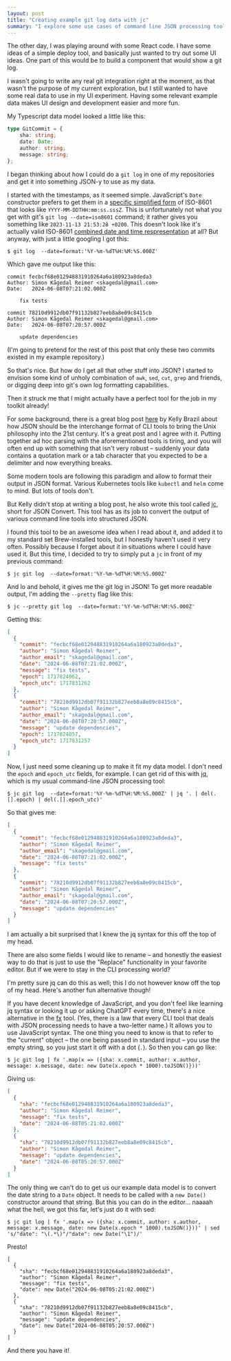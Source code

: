 ```yaml
---
layout: post
title: "Creating example git log data with jc"
summary: "I explore some use cases of command line JSON processing tools like jc, jq and fx."
---
```

The other day, I was playing around with some React code. I have some ideas of a simple deploy tool, and basically just wanted to try out some UI ideas. One part of this would be to build a  component that would show a git log.

I wasn't going to write any real git integration right at the moment, as that wasn't the purpose of my current exploration, but I still wanted to have some real data to use in my UI experiment. Having some relevant example data makes UI design and development easier and more fun. 

My Typescript data model looked a little like this:

```typescript
type GitCommit = {
    sha: string;
    date: Date;
    author: string;
    message: string;
};
```

I began thinking about how I could do a `git log` in one of my repositories and get it into something JSON-y to use as my data. 

I started with the timestamps, as it seemed simple. JavaScript's `Date` constructor prefers to get them in a [specific simplified form](https://tc39.es/ecma262/multipage/numbers-and-dates.html#sec-date-time-string-format) of ISO-8601 that looks like `YYYY-MM-DDTHH:mm:ss.sssZ`. This is unfortunately not what you get with git's `git log --date=iso8601` command; it rather gives you something like `2023-11-13 21:53:28 +0200`. This doesn't look like it's actually valid ISO-8601 [combined date and time respresentation](https://en.wikipedia.org/wiki/ISO_8601#Combined_date_and_time_representations) at all? But anyway, with just a little googling I got this:

```
$ git log  --date=format:'%Y-%m-%dT%H:%M:%S.000Z'
```

Which gave me output like this:

```
commit fecbcf68e012948831910264a6a180923a8deda3
Author: Simon Kågedal Reimer <skagedal@gmail.com>
Date:   2024-06-08T07:21:02.000Z

    fix tests
    
commit 78210d9912db07f91132b827eeb8a8e09c8415cb
Author: Simon Kågedal Reimer <skagedal@gmail.com>
Date:   2024-06-08T07:20:57.000Z

    update dependencies
```

(I'm going to pretend for the rest of this post that only these two commits existed in my example repository.)

So that's nice. But how do I get all that other stuff into JSON? I started to envision some kind of unholy combination of `awk`, `sed`, `cut`, `grep` and friends, or digging deep into git's own log formatting capabilities.

Then it struck me that I might actually have a perfect tool for the job in my toolkit already!

For some background, there is a great blog post [here](https://blog.kellybrazil.com/2019/11/26/bringing-the-unix-philosophy-to-the-21st-century/) by Kelly Brazil about how JSON should be the interchange format of CLI tools to bring the Unix philosophy into the 21st century. It's a great post and I agree with it. Putting together ad hoc parsing with the aforementioned tools is tiring, and you will often end up with something that isn't very robust – suddenly your data contains a quotation mark or a tab character that you expected to be a delimiter and now everything breaks.

Some modern tools are following this paradigm and allow to format their output in JSON format. Various Kubernetes tools like `kubectl` and `helm` come to mind. But lots of tools don't.

But Kelly didn't stop at writing a blog post, he also wrote this tool called [jc](https://kellyjonbrazil.github.io/jc/docs/), short for JSON Convert. This tool has as its job to convert the output of various command line tools into structured JSON. 

I found this tool to be an awesome idea when I read about it, and added it to my standard set Brew-installed tools, but I honestly haven't used it very often. Possibly because I forget about it in situations where I could have used it. But this time, I decided to try to simply put a `jc` in front of my previous command:

```console
$ jc git log  --date=format:'%Y-%m-%dT%H:%M:%S.000Z'
```

And lo and behold, it gives me the git log in JSON! To get more readable output, I'm adding the `--pretty` flag like this:

```console
$ jc --pretty git log  --date=format:'%Y-%m-%dT%H:%M:%S.000Z'
```
Getting this:
```json
[
  {
    "commit": "fecbcf68e012948831910264a6a180923a8deda3",
    "author": "Simon Kågedal Reimer",
    "author_email": "skagedal@gmail.com",
    "date": "2024-06-08T07:21:02.000Z",
    "message": "fix tests",
    "epoch": 1717824062,
    "epoch_utc": 1717831262
  },
  {
    "commit": "78210d9912db07f91132b827eeb8a8e09c8415cb",
    "author": "Simon Kågedal Reimer",
    "author_email": "skagedal@gmail.com",
    "date": "2024-06-08T07:20:57.000Z",
    "message": "update dependencies",
    "epoch": 1717824057,
    "epoch_utc": 1717831257
  }
]
```

Now, I just need some cleaning up to make it fit my data model. I don't need the `epoch` and `epoch_utc` fields, for example. I can get rid of this with [jq](https://jqlang.github.io/jq/), which is my usual command-line JSON processing tool:  

```console
$ jc git log  --date=format:'%Y-%m-%dT%H:%M:%S.000Z' | jq '. | del(.[].epoch) | del(.[].epoch_utc)'
```
So that gives me:
```json
[
  {
    "commit": "fecbcf68e012948831910264a6a180923a8deda3",
    "author": "Simon Kågedal Reimer",
    "author_email": "skagedal@gmail.com",
    "date": "2024-06-08T07:21:02.000Z",
    "message": "fix tests"
  },
  {
    "commit": "78210d9912db07f91132b827eeb8a8e09c8415cb",
    "author": "Simon Kågedal Reimer",
    "author_email": "skagedal@gmail.com",
    "date": "2024-06-08T07:20:57.000Z",
    "message": "update dependencies"
  }
]
```
I am actually a bit surprised that I knew the jq syntax for this off the top of my head.

There are also some fields I would like to rename – and honestly the easiest way to do that is just to use the "Replace" functionality in your favorite editor. But if we were to stay in the CLI processing world? 

I'm pretty sure jq can do this as well; this I do not however know off the top of my head. Here's another fun alternative though! 

If you have decent knowledge of JavaScript, and you don't feel like learning jq syntax or looking it up or asking ChatGPT every time, there's a nice alternative in the [fx](https://fx.wtf/) tool. (Yes, there is a law that every CLI tool that deals with JSON processing needs to have a two-letter name.) It allows you to use JavaScript syntax. The one thing you need to know is that to refer to the "current" object – the one being passed in standard input – you use the empty string, so you just start it off with a dot (`.`). So then you can go like:

```console
$ jc git log | fx '.map(x => ({sha: x.commit, author: x.author, message: x.message, date: new Date(x.epoch * 1000).toJSON()}))'
```
Giving us:
```json
[
  {
    "sha": "fecbcf68e012948831910264a6a180923a8deda3",
    "author": "Simon Kågedal Reimer",
    "message": "fix tests",
    "date": "2024-06-08T05:21:02.000Z"
  },
  {
    "sha": "78210d9912db07f91132b827eeb8a8e09c8415cb",
    "author": "Simon Kågedal Reimer",
    "message": "update dependencies",
    "date": "2024-06-08T05:20:57.000Z"
  }
]
```

The only thing we can't do to get us our example data model is to convert the date string to a `Date` object. It needs to be called with a `new Date()` constructor around that string. But this you can do in the editor... naaaah what the hell, we got this far, let's just do it with sed:

```console
$ jc git log | fx '.map(x => ({sha: x.commit, author: x.author, message: x.message, date: new Date(x.epoch * 1000).toJSON()}))' | sed 's/"date": "\(.*\)"/"date": new Date("\1")/'
```
Presto! 
```javscript
[
  {
    "sha": "fecbcf68e012948831910264a6a180923a8deda3",
    "author": "Simon Kågedal Reimer",
    "message": "fix tests",
    "date": new Date("2024-06-08T05:21:02.000Z")
  },
  {
    "sha": "78210d9912db07f91132b827eeb8a8e09c8415cb",
    "author": "Simon Kågedal Reimer",
    "message": "update dependencies",
    "date": new Date("2024-06-08T05:20:57.000Z")
  }
]
```

And there you have it!